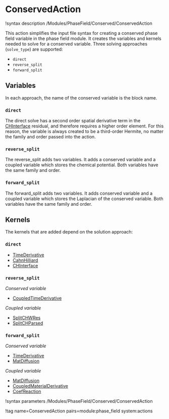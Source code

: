 # ConservedAction

!syntax description /Modules/PhaseField/Conserved/ConservedAction

This action simplifies the input file syntax for creating a conserved phase field variable in the phase field module. It creates the variables and kernels needed to solve for a conserved variable. Three solving approaches (`solve_type`) are supported:
- `direct`
- `reverse_split`
- `forward_split`

## Variables

In each approach, the name of the conserved variable is the block name.

### `direct`

The direct solve has a second order spatial derivative term in the [CHInterface](/CHInterface.md) residual, and therefore requires a higher order element. For this reason, the variable is always created to be a third-order Hermite, no matter the family and order passed into the action.

### `reverse_split`

The reverse_split adds two variables. It adds a conserved variable and a coupled variable which stores the chemical potential. Both variables have the same family and order.

### `forward_split`

The forward_split adds two variables. It adds conserved variable and a coupled variable which stores the Laplacian of the conserved variable. Both variables have the same family and order.

## Kernels

The kernels that are added depend on the solution approach:

### `direct`

- [TimeDerivative](/TimeDerivative.md)
- [CahnHilliard](/CahnHilliard.md)
- [CHInterface](/CHInterface.md)

### `reverse_split`

*Conserved variable*
- [CoupledTimeDerivative](/CoupledTimeDerivative.md)

*Coupled variable*
- [SplitCHWRes](/SplitCHWRes)
- [SplitCHParsed](/SplitCHParsed)

### `forward_split`

*Conserved variable*
- [TimeDerivative](/TimeDerivative.md)
- [MatDiffusion](/MatDiffusion.md)

*Coupled variable*
- [MatDiffusion](/MatDiffusion.md)
- [CoupledMaterialDerivative](/CoupledMaterialDerivative.md)
- [CoefReaction](/CoefReaction.md)

!syntax parameters /Modules/PhaseField/Conserved/ConservedAction

!tag name=ConservedAction pairs=module:phase_field system:actions
